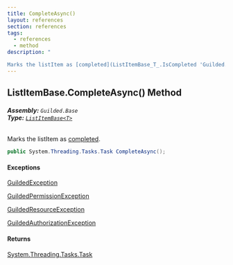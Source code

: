 ```yaml
---
title: CompleteAsync()
layout: references
section: references
tags:
  - references
  - method
description: "

Marks the listItem as [completed](ListItemBase_T_.IsCompleted 'Guilded.Base.Content.ListItemBase<T>.IsCompleted')."
---
```


## ListItemBase<T>.CompleteAsync() Method
###### **Assembly:** `Guilded.Base`<br/>**Type:** [`ListItemBase<T>`](ListItemBase_T_ 'Guilded.Base.Content.ListItemBase<T>')

Marks the listItem as [completed](ListItemBase_T_.IsCompleted 'Guilded.Base.Content.ListItemBase<T>.IsCompleted').

```csharp
public System.Threading.Tasks.Task CompleteAsync();
```

#### Exceptions

[GuildedException](GuildedException 'Guilded.Base.GuildedException')

[GuildedPermissionException](GuildedPermissionException 'Guilded.Base.GuildedPermissionException')

[GuildedResourceException](GuildedResourceException 'Guilded.Base.GuildedResourceException')

[GuildedAuthorizationException](GuildedAuthorizationException 'Guilded.Base.GuildedAuthorizationException')

#### Returns
[System.Threading.Tasks.Task](https://docs.microsoft.com/en-us/dotnet/api/System.Threading.Tasks.Task 'System.Threading.Tasks.Task')